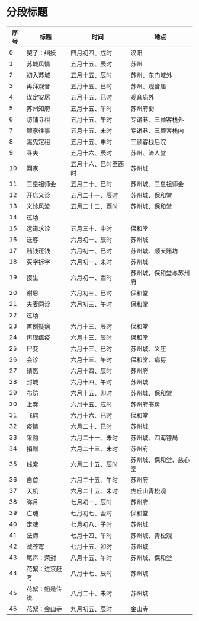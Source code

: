 # 分段标题

| 序号 | 标题 | 时间 | 地点 |
|--|--|--|--|
| 0 | 契子：缉妖 | 四月初四、戌时 | 汉阳 |
| 1 | 苏城风情 | 五月十五、辰时 | 苏州 |
| 2 | 初入苏城 | 五月十五、辰时 | 苏州、东门城外 |
| 3 | 再拜观音 | 五月十五、巳时 | 苏州、观音庙 |
| 4 | 谋定安居 | 五月十五、巳时 | 观音庙外 |
| 5 | 苏州知府 | 五月十五、午时 | 苏州府衙 |
| 6 | 访铺寻租 | 五月十五、午时 | 专诸巷、三顾客栈外 |
| 7 | 顾家往事 | 五月十五、未时 | 专诸巷、三顾客栈内 |
| 8 | 驱鬼定租 | 五月十五、申时 | 三顾客栈后院 |
| 9 | 寻夫 | 五月十六、辰时 | 苏州、济人堂 |
| 10 | 回家 | 五月十六、巳时至酉时 | 苏州城 |
| 11 | 三皇祖师会 | 五月二十、巳时 | 苏州城、三皇祖师会 |
| 12 | 开店义诊 | 五月二十一、辰时 | 苏州城、保和堂 |
| 13 | 义诊风波 | 五月二十二、酉时 | 苏州城、保和堂 |
| 14 | 过场 |  |  |
| 15 | 远道求诊 | 五月三十、申时 | 保和堂 |
| 16 | 送客 | 六月初一、辰时 | 苏州城 |
| 17 | 赌钱还钱 | 六月初一、巳时 | 苏州城、顺天赌坊 |
| 18 | 买字拆字 | 六月初一、未时 | 苏州城 |
| 19 | 接生 | 六月初一、酉时 | 苏州城，保和堂与苏州府 |
| 20 | 谢恩 | 六月初三、巳时 | 保和堂 |
| 21 | 夫妻同诊 | 六月初三、午时 | 保和堂 |
| 22 | 过场 |  |  |
| 23 | 首例疑病 | 六月十三、辰时 | 保和堂 |
| 24 | 再现瘟疫 | 六月十三、辰时 | 保和堂 |
| 25 | 尸变 | 六月十三、巳时 | 苏州城、义庄 |
| 26 | 会诊 | 六月十三、午时 | 保和堂、病房 |
| 27 | 请愿 | 六月十四、辰时 | 苏州府 |
| 28 | 封城 | 六月十四、午时 | 苏州城 |
| 29 | 布防 | 六月十五、卯时 | 苏州城、保和堂 |
| 30 | 上奏 | 六月十五、戌时 | 苏州府书房 |
| 31 | 飞鹤 | 六月十六、巳时 | 保和堂 |
| 32 | 疫情 | 六月二十、巳时 | 苏州城 |
| 33 | 采购 | 六月二十一、未时 | 苏州城、四海镖局 |
| 34 | 捐赠 | 六月二十三、未时 | 苏州府 |
| 35 | 线索 | 六月二十五、辰时 | 苏州城，保和堂、慈心堂 |
| 36 | 自首 | 六月二十五、午时 | 苏州府 |
| 37 | 天机 | 六月二十五、未时 | 虎丘山青松观 |
| 38 | 弥月 | 七月初一、辰时 | 苏州府 |
| 39 | 亡魂 | 七月初七、酉时 | 保和堂 |
| 40 | 定魂 | 七月初八、子时 | 苏州城 |
| 41 | 法海 | 七月十四、午时 | 苏州城、青松观 |
| 42 | 战苍穹 | 七月十五、卯时 | 苏州城 |
| 43 | 尾声：荣封 | 八月十五、午时 | 苏州城、保和堂 |
| 44 | 花絮：进京赶考 | 八月十七、辰时 | 苏州城 |
| 45 | 花絮：姐是传说 | 八月二十、未时 | 苏州城 |
| 46 | 花絮：金山寺 | 九月初五、辰时 | 金山寺 |

